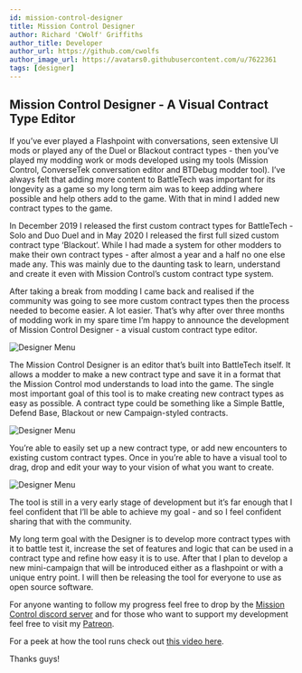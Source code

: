 ```yaml
---
id: mission-control-designer
title: Mission Control Designer
author: Richard 'CWolf' Griffiths
author_title: Developer
author_url: https://github.com/cwolfs
author_image_url: https://avatars0.githubusercontent.com/u/7622361
tags: [designer]
---
```


## Mission Control Designer - A Visual Contract Type Editor

If you’ve ever played a Flashpoint with conversations, seen extensive UI mods or played any of the Duel or Blackout contract types - then you’ve played my modding work or mods developed using my tools (Mission Control, ConverseTek conversation editor and BTDebug modder tool). I’ve always felt that adding more content to BattleTech was important for its longevity as a game so my long term aim was to keep adding where possible and help others add to the game. With that in mind I added new contract types to the game.

In December 2019 I released the first custom contract types for BattleTech - Solo and Duo Duel and in May 2020 I released the first full sized custom contract type ‘Blackout’. While I had made a system for other modders to make their own contract types - after almost a year and a half no one else made any. This was mainly due to the daunting task to learn, understand and create it even with Mission Control’s custom contract type system.

After taking a break from modding I came back and realised if the community was going to see more custom contract types then the process needed to become easier. A lot easier. That’s why after over three months of modding work in my spare time I’m happy to announce the development of Mission Control Designer - a visual custom contract type editor.

![Designer Menu](/img/designer/2021-09-06-blog-post/designer-menu.png)

The Mission Control Designer is an editor that’s built into BattleTech itself. It allows a modder to make a new contract type and save it in a format that the Mission Control mod understands to load into the game. The single most important goal of this tool is to make creating new contract types as easy as possible. A contract type could be something like a Simple Battle, Defend Base, Blackout or new Campaign-styled contracts.

![Designer Menu](/img/designer/2021-09-06-blog-post/designer-data.png)

You’re able to easily set up a new contract type, or add new encounters to existing custom contract types. Once in you’re able to have a visual tool to drag, drop and edit your way to your vision of what you want to create.

![Designer Menu](/img/designer/2021-09-06-blog-post/designer-view-2.png)

The tool is still in a very early stage of development but it’s far enough that I feel confident that I’ll be able to achieve my goal - and so I feel confident sharing that with the community.

My long term goal with the Designer is to develop more contract types with it to battle test it, increase the set of features and logic that can be used in a contract type and refine how easy it is to use. After that I plan to develop a new mini-campaign that will be introduced either as a flashpoint or with a unique entry point. I will then be releasing the tool for everyone to use as open source software.

For anyone wanting to follow my progress feel free to drop by the [Mission Control discord server](https://discord.gg/22raTJh) and for those who want to support my development feel free to visit my [Patreon](https://www.patreon.com/cwolfs).

For a peek at how the tool runs check out [this video here](https://www.youtube.com/watch?v=h01wHcOd0II).

Thanks guys!
